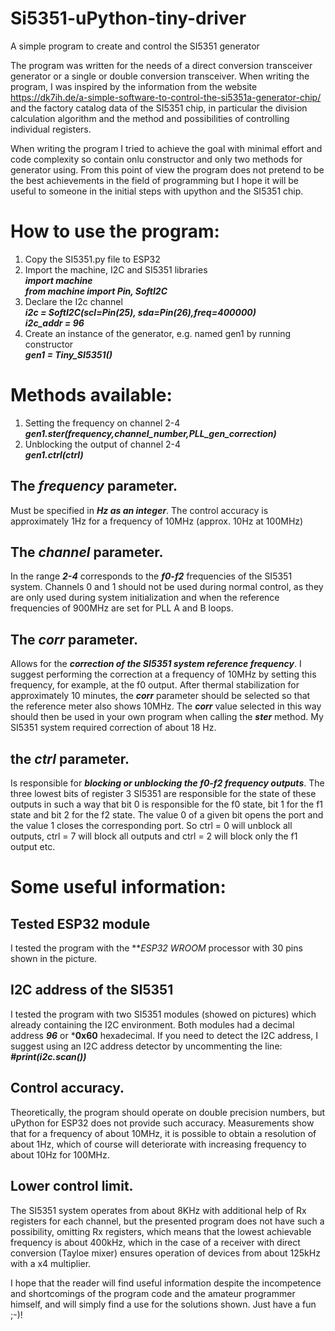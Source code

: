 # Si5351-uPython-tiny-driver
A simple program to create and control the SI5351 generator

The program was written for the needs of a direct conversion transceiver generator or a single or double conversion transceiver.
When writing the program, I was inspired by the information from the website https://dk7ih.de/a-simple-software-to-control-the-si5351a-generator-chip/ and the factory catalog data of the SI5351 chip, in particular the division calculation algorithm and the method and possibilities of controlling individual registers.

When writing the program I tried to achieve the goal with minimal effort and code complexity so contain onlu constructor and only two methods for generator using. From this point of view the program does not pretend to be the best achievements in the field of programming but I hope it will be useful to someone in the initial steps with upython and the SI5351 chip.

# How to use the program:
1. Copy the SI5351.py file to ESP32
2. Import the machine, I2C and SI5351 libraries<br/>
  ***import machine***<br/>
  ***from machine import Pin, SoftI2C***
3. Declare the I2c channel<br/>
  ***i2c = SoftI2C(scl=Pin(25), sda=Pin(26),freq=400000)***<br/>
  ***i2c_addr = 96***
4. Create an instance of the generator, e.g. named gen1 by running constructor<br/>
  ***gen1 = Tiny_SI5351()***
  
# Methods available:<br/>
1. Setting the frequency on channel 2-4<br/>
  ***gen1.ster(frequency,channel_number,PLL_gen_correction)***<br/>
2. Unblocking the output of channel 2-4<br/>
  ***gen1.ctrl(ctrl)***

## The ***frequency*** parameter.
Must be specified in ***Hz as an integer***. The control accuracy is approximately 1Hz for a frequency of 10MHz (approx. 10Hz at 100MHz)
## The ***channel*** parameter.
In the range ***2-4*** corresponds to the ***f0-f2*** frequencies of the SI5351 system. Channels 0 and 1 should not be used during normal control, as they are only used during system initialization and when the reference frequencies of 900MHz are set for PLL A and B loops.
## The ***corr*** parameter.
Allows for the ***correction of the SI5351 system reference frequency***. I suggest performing the correction at a frequency of 10MHz by setting this frequency, for example, at the f0 output. After thermal stabilization for approximately 10 minutes, the ***corr*** parameter should be selected so that the reference meter also shows 10MHz. The ***corr*** value selected in this way should then be used in your own program when calling the ***ster*** method. My SI5351 system required correction of about 18 Hz.
## the ***ctrl*** parameter.
Is responsible for ***blocking or unblocking the f0-f2 frequency outputs***. The three lowest bits of register 3 SI5351 are responsible for the state of these outputs in such a way that bit 0 is responsible for the f0 state, bit 1 for the f1 state and bit 2 for the f2 state. The value 0 of a given bit opens the port and the value 1 closes the corresponding port. So ctrl = 0 will unblock all outputs, ctrl = 7 will block all outputs and ctrl = 2 will block only the f1 output etc.

# Some useful information:
## Tested ESP32 module
I tested the program with the ***ESP32 WROOM* processor with 30 pins shown in the picture.

## I2C address of the SI5351
I tested the program with two SI5351 modules (showed on pictures) which already containing the I2C environment. Both modules had a decimal address ***96*** or ***0x60** hexadecimal.
If you need to detect the I2C address, I suggest using an I2C address detector by uncommenting the line:<br/>
***#print(i2c.scan())***
   
## Control accuracy.
Theoretically, the program should operate on double precision numbers, but uPython for ESP32 does not provide such accuracy. Measurements show that for a frequency of about 10MHz, it is possible to obtain a resolution of about 1Hz, which of course will deteriorate with increasing frequency to about 10Hz for 100MHz.

## Lower control limit.
The SI5351 system operates from about 8KHz with additional help of Rx registers for each channel, but the presented program does not have such a possibility, omitting Rx registers, which means that the lowest achievable frequency is about 400kHz, which in the case of a receiver with direct conversion (Tayloe mixer) ensures operation of devices from about 125kHz with a x4 multiplier.

I hope that the reader will find useful information despite the incompetence and shortcomings of the program code and the amateur programmer himself, and will simply find a use for the solutions shown.  Just have a fun ;-)! 
